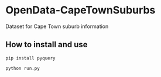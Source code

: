 OpenData-CapeTownSuburbs
========================

Dataset for Cape Town suburb information

## How to install and use
    pip install pyquery

    python run.py
